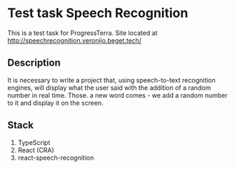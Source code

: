 # Test task Speech Recognition

This is a test task for ProgressTerra. Site located at http://speechrecognition.veronijo.beget.tech/

## Description

It is necessary to write a project that, using speech-to-text recognition engines, will display what the user said with the addition of a random number in real time. Those. a new word comes - we add a random number to it and display it on the screen.

## Stack

1. TypeScript
2. React (CRA)
3. react-speech-recognition

